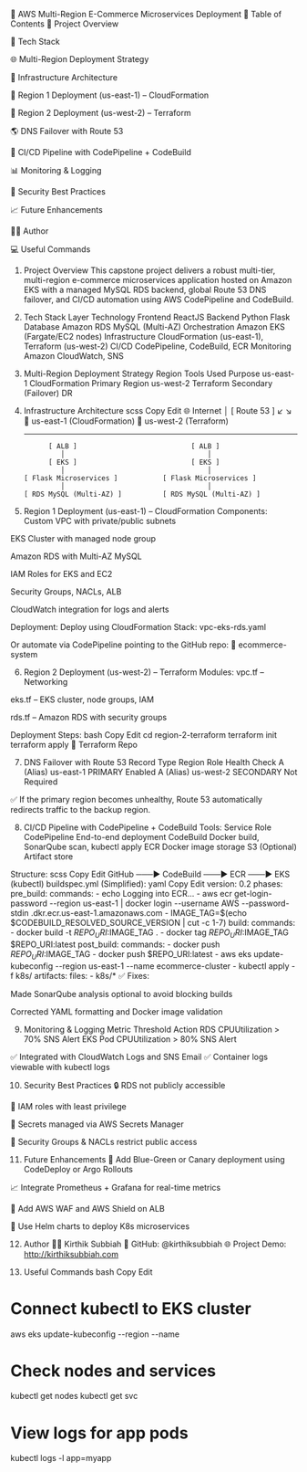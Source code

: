 🚀 AWS Multi-Region E-Commerce Microservices Deployment
📑 Table of Contents
📘 Project Overview

🧱 Tech Stack

🌐 Multi-Region Deployment Strategy

📐 Infrastructure Architecture

📍 Region 1 Deployment (us-east-1) – CloudFormation

📍 Region 2 Deployment (us-west-2) – Terraform

🌎 DNS Failover with Route 53

🔄 CI/CD Pipeline with CodePipeline + CodeBuild

📊 Monitoring & Logging

🔐 Security Best Practices

📈 Future Enhancements

👨‍💻 Author

💻 Useful Commands

1. Project Overview
This capstone project delivers a robust multi-tier, multi-region e-commerce microservices application hosted on Amazon EKS with a managed MySQL RDS backend, global Route 53 DNS failover, and CI/CD automation using AWS CodePipeline and CodeBuild.

2. Tech Stack
Layer	Technology
Frontend	ReactJS
Backend	Python Flask
Database	Amazon RDS MySQL (Multi-AZ)
Orchestration	Amazon EKS (Fargate/EC2 nodes)
Infrastructure	CloudFormation (us-east-1), Terraform (us-west-2)
CI/CD	CodePipeline, CodeBuild, ECR
Monitoring	Amazon CloudWatch, SNS

3. Multi-Region Deployment Strategy
Region	Tools Used	Purpose
us-east-1	CloudFormation	Primary Region
us-west-2	Terraform	Secondary (Failover) DR

4. Infrastructure Architecture
scss
Copy
Edit
                        🌐 Internet
                             │
                         [ Route 53 ]
                      ↙                 ↘
     📍 us-east-1 (CloudFormation)      📍 us-west-2 (Terraform)
     ---------------------------       ----------------------------
             [ ALB ]                            [ ALB ]
                │                                   │
             [ EKS ]                            [ EKS ]
                │                                   │
       [ Flask Microservices ]           [ Flask Microservices ]
                │                                   │
       [ RDS MySQL (Multi-AZ) ]          [ RDS MySQL (Multi-AZ) ]
5. Region 1 Deployment (us-east-1) – CloudFormation
Components:
Custom VPC with private/public subnets

EKS Cluster with managed node group

Amazon RDS with Multi-AZ MySQL

IAM Roles for EKS and EC2

Security Groups, NACLs, ALB

CloudWatch integration for logs and alerts

Deployment:
Deploy using CloudFormation Stack: vpc-eks-rds.yaml

Or automate via CodePipeline pointing to the GitHub repo:
🔗 ecommerce-system

6. Region 2 Deployment (us-west-2) – Terraform
Modules:
vpc.tf – Networking

eks.tf – EKS cluster, node groups, IAM

rds.tf – Amazon RDS with security groups

Deployment Steps:
bash
Copy
Edit
cd region-2-terraform
terraform init
terraform apply
🔗 Terraform Repo

7. DNS Failover with Route 53
Record Type	Region	Role	Health Check
A (Alias)	us-east-1	PRIMARY	Enabled
A (Alias)	us-west-2	SECONDARY	Not Required

✅ If the primary region becomes unhealthy, Route 53 automatically redirects traffic to the backup region.

8. CI/CD Pipeline with CodePipeline + CodeBuild
Tools:
Service	Role
CodePipeline	End-to-end deployment
CodeBuild	Docker build, SonarQube scan, kubectl apply
ECR	Docker image storage
S3	(Optional) Artifact store

Structure:
scss
Copy
Edit
GitHub ───▶ CodeBuild ───▶ ECR ───▶ EKS (kubectl)
buildspec.yml (Simplified):
yaml
Copy
Edit
version: 0.2
phases:
  pre_build:
    commands:
      - echo Logging into ECR...
      - aws ecr get-login-password --region us-east-1 | docker login --username AWS --password-stdin <account>.dkr.ecr.us-east-1.amazonaws.com
      - IMAGE_TAG=$(echo $CODEBUILD_RESOLVED_SOURCE_VERSION | cut -c 1-7)
  build:
    commands:
      - docker build -t $REPO_URI:$IMAGE_TAG .
      - docker tag $REPO_URI:$IMAGE_TAG $REPO_URI:latest
  post_build:
    commands:
      - docker push $REPO_URI:$IMAGE_TAG
      - docker push $REPO_URI:latest
      - aws eks update-kubeconfig --region us-east-1 --name ecommerce-cluster
      - kubectl apply -f k8s/
artifacts:
  files:
    - k8s/*
✅ Fixes:

Made SonarQube analysis optional to avoid blocking builds

Corrected YAML formatting and Docker image validation

9. Monitoring & Logging
Metric	Threshold	Action
RDS CPUUtilization	> 70%	SNS Alert
EKS Pod CPUUtilization	> 80%	SNS Alert

✅ Integrated with CloudWatch Logs and SNS Email
✅ Container logs viewable with kubectl logs

10. Security Best Practices
🔒 RDS not publicly accessible

🔑 IAM roles with least privilege

🧪 Secrets managed via AWS Secrets Manager

🔐 Security Groups & NACLs restrict public access

11. Future Enhancements
🔁 Add Blue-Green or Canary deployment using CodeDeploy or Argo Rollouts

📈 Integrate Prometheus + Grafana for real-time metrics

🔐 Add AWS WAF and AWS Shield on ALB

🐳 Use Helm charts to deploy K8s microservices

12. Author
👨‍💻 Kirthik Subbiah
🔗 GitHub: @kirthiksubbiah
🌐 Project Demo: http://kirthiksubbiah.com

13. Useful Commands
bash
Copy
Edit
# Connect kubectl to EKS cluster
aws eks update-kubeconfig --region <region> --name <cluster-name>

# Check nodes and services
kubectl get nodes
kubectl get svc

# View logs for app pods
kubectl logs -l app=myapp
